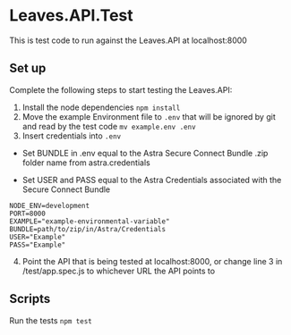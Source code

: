 # Leaves.API.Test

This is test code to run against the Leaves.API at localhost:8000

## Set up

Complete the following steps to start testing the Leaves.API:

1. Install the node dependencies `npm install`
2. Move the example Environment file to `.env` that will be ignored by git and read by the test code `mv example.env .env`
3. Insert credentials into `.env`
* Set BUNDLE in .env equal to the Astra Secure Connect Bundle .zip folder name from astra.credentials

* Set USER and PASS equal to the Astra Credentials associated with the Secure Connect Bundle

```
NODE_ENV=development
PORT=8000
EXAMPLE="example-environmental-variable"
BUNDLE=path/to/zip/in/Astra/Credentials
USER="Example"
PASS="Example"
```
4. Point the API that is being tested at localhost:8000, or change line 3 in /test/app.spec.js to whichever URL the API points to

## Scripts

Run the tests `npm test`
